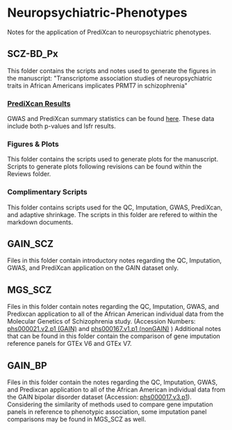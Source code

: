 # Neuropsychiatric-Phenotypes
Notes for the application of PrediXcan to neuropsychiatric phenotypes.

## SCZ-BD_Px
This folder contains the scripts and notes used to generate the figures in the manuscript: "Transcriptome association studies of neuropsychiatric traits in African Americans implicates PRMT7 in schizophrenia"
### [PrediXcan Results](https://github.com/WheelerLab/Neuropsychiatric-Phenotypes/tree/master/SCZ-BD_Px/PrediXcan_Results)
GWAS and PrediXcan summary statistics can be found [here](https://github.com/WheelerLab/Neuropsychiatric-Phenotypes/tree/master/SCZ-BD_Px/PrediXcan_Results).  These data include both p-values and lsfr results.
### Figures & Plots
This folder contains the scripts used to generate plots for the manuscript. Scripts to generate plots following revisions can be found within the Reviews folder.
### Complimentary Scripts
This folder contains scripts used for the QC, Imputation, GWAS, PrediXcan, and adaptive shrinkage.  The scripts in this folder are refered to within the markdown documents.
## GAIN_SCZ
Files in this folder contain introductory notes regarding the QC, Imputation, GWAS, and PrediXcan application on the GAIN dataset only.
## MGS_SCZ
Files in this folder contain notes regarding the QC, Imputation, GWAS, and Predixcan application to all of the African American individual data from the Molecular Genetics of Schizophrenia study. (Accession Numbers: [phs000021.v2.p1 (GAIN)](https://www.ncbi.nlm.nih.gov/projects/gap/cgi-bin/study.cgi?study_id=phs000021.v1.p1) and [phs000167.v1.p1 (nonGAIN)](https://www.ncbi.nlm.nih.gov/projects/gap/cgi-bin/study.cgi?study_id=phs000167.v1.p1&phv=71341&phd=189&pha=&pht=714&phvf=&phdf=&phaf=&phtf=&dssp=1&consent=&temp=1_) )
Additional notes that can be found in this folder contain the comparison of gene imputation reference panels for GTEx V6 and GTEx V7.
## GAIN_BP
Files in this folder contain the notes regarding the QC, Imputation, GWAS, and Predixcan application to all of the African American individual data from the GAIN bipolar disorder dataset (Accession: [phs000017.v3.p1](https://www.ncbi.nlm.nih.gov/projects/gap/cgi-bin/study.cgi?study_id=phs000017.v3.p1)).  Considering the similarity of methods used to compare gene imputation panels in reference to phenotypic association, some imputation panel comparisons may be found in MGS_SCZ as well.

